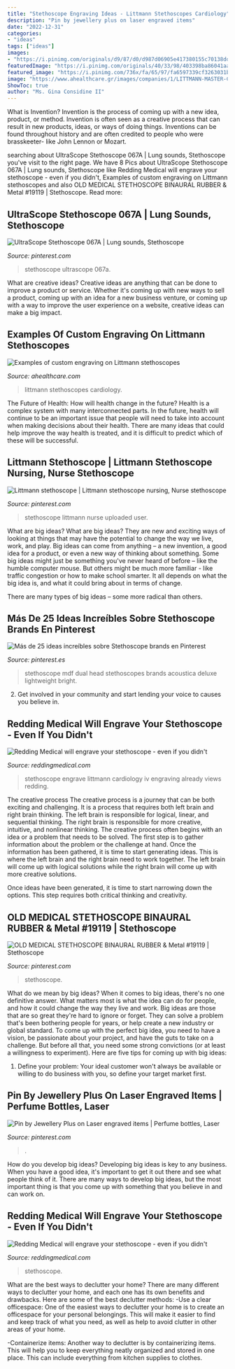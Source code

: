 ```yaml
---
title: "Stethoscope Engraving Ideas - Littmann Stethoscopes Cardiology"
description: "Pin by jewellery plus on laser engraved items"
date: "2022-12-31"
categories:
- "ideas"
tags: ["ideas"]
images:
- "https://i.pinimg.com/originals/d9/87/d0/d987d06905e417380155c70138dd3cb7.jpg"
featuredImage: "https://i.pinimg.com/originals/40/33/98/403398ba86041aa99785c1688700a667.jpg"
featured_image: "https://i.pinimg.com/736x/fa/65/97/fa6597339cf3263031b21bd26296f921--nurse-anesthetist-nurse-practitioner.jpg"
image: "https://www.ahealthcare.gr/images/companies/1/LITTMANN-MASTER-CLASSIC-ENGRAVING.jpg,q1496264859703.pagespeed.ce.Zb3leBWVEA.jpg"
ShowToc: true
author: "Ms. Gina Considine II"
---
```



What is Invention?
Invention is the process of coming up with a new idea, product, or method. Invention is often seen as a creative process that can result in new products, ideas, or ways of doing things. Inventions can be found throughout history and are often credited to people who were brasskeeter- like John Lennon or Mozart.

	

		
searching about UltraScope Stethoscope 067A | Lung sounds, Stethoscope you've visit to the right page. We have 8 Pics about UltraScope Stethoscope 067A | Lung sounds, Stethoscope like Redding Medical will engrave your stethoscope - even if you didn&#039;t, Examples of custom engraving on Littmann stethoscopes and also OLD MEDICAL STETHOSCOPE BINAURAL RUBBER &amp; Metal #19119 | Stethoscope. Read more:
		
    
## UltraScope Stethoscope 067A | Lung Sounds, Stethoscope

<img loading=lazy src="https://i.pinimg.com/originals/d9/87/d0/d987d06905e417380155c70138dd3cb7.jpg" onerror="this.onerror=null;this.src='https://tse1.mm.bing.net/th?id=OIP.2YfQaQXkFzgBVccBON08twHaHa&amp;pid=15.1';" alt="UltraScope Stethoscope 067A | Lung sounds, Stethoscope">

_Source: pinterest.com_

>stethoscope ultrascope 067a. 

	

What are creative ideas?
Creative ideas are anything that can be done to improve a product or service. Whether it's coming up with new ways to sell a product, coming up with an idea for a new business venture, or coming up with a way to improve the user experience on a website, creative ideas can make a big impact.

    
## Examples Of Custom Engraving On Littmann Stethoscopes

<img loading=lazy src="https://www.ahealthcare.gr/images/companies/1/LITTMANN-MASTER-CLASSIC-ENGRAVING.jpg,q1496264859703.pagespeed.ce.Zb3leBWVEA.jpg" onerror="this.onerror=null;this.src='https://tse1.mm.bing.net/th?id=OIP.Zb3leBWVEAM8emQqkTHhHgHaCl&amp;pid=15.1';" alt="Examples of custom engraving on Littmann stethoscopes">

_Source: ahealthcare.com_

>littmann stethoscopes cardiology. 

	

The Future of Health: How will health change in the future?
Health is a complex system with many interconnected parts. In the future, health will continue to be an important issue that people will need to take into account when making decisions about their health. There are many ideas that could help improve the way health is treated, and it is difficult to predict which of these will be successful.

    
## Littmann Stethoscope | Littmann Stethoscope Nursing, Nurse Stethoscope

<img loading=lazy src="https://i.pinimg.com/736x/fa/65/97/fa6597339cf3263031b21bd26296f921--nurse-anesthetist-nurse-practitioner.jpg" onerror="this.onerror=null;this.src='https://tse2.mm.bing.net/th?id=OIP.ZwhC2SO_oRFL3LSckIpIpwHaHa&amp;pid=15.1';" alt="Littmann stethoscope | Littmann stethoscope nursing, Nurse stethoscope">

_Source: pinterest.com_

>stethoscope littmann nurse uploaded user. 

	

What are big ideas?
What are big ideas? They are new and exciting ways of looking at things that may have the potential to change the way we live, work, and play. Big ideas can come from anything – a new invention, a good idea for a product, or even a new way of thinking about something.
Some big ideas might just be something you've never heard of before – like the humble computer mouse. But others might be much more familiar - like traffic congestion or how to make school smarter. It all depends on what the big idea is, and what it could bring about in terms of change.

There are many types of big ideas – some more radical than others.

    
## Más De 25 Ideas Increíbles Sobre Stethoscope Brands En Pinterest

<img loading=lazy src="https://i.pinimg.com/originals/40/33/98/403398ba86041aa99785c1688700a667.jpg" onerror="this.onerror=null;this.src='https://tse1.mm.bing.net/th?id=OIP.iLZjHhj9UJur80n5zX5HYAHaKt&amp;pid=15.1';" alt="Más de 25 ideas increíbles sobre Stethoscope brands en Pinterest">

_Source: pinterest.es_

>stethoscope mdf dual head stethoscopes brands acoustica deluxe lightweight bright. 

	

2. Get involved in your community and start lending your voice to causes you believe in.

    
## Redding Medical Will Engrave Your Stethoscope - Even If You Didn&#039;t

<img loading=lazy src="https://www.reddingmedical.com/media/catalog/product/cache/1/image/801x801/9df78eab33525d08d6e5fb8d27136e95/c/a/cardiology_iv-engraving-sam_2.jpg" onerror="this.onerror=null;this.src='https://tse4.mm.bing.net/th?id=OIP.xjB51JMBlTi-56uXaR08XwHaHa&amp;pid=15.1';" alt="Redding Medical will engrave your stethoscope - even if you didn&#039;t">

_Source: reddingmedical.com_

>stethoscope engrave littmann cardiology iv engraving already views redding. 

	

The creative process
The creative process is a journey that can be both exciting and challenging. It is a process that requires both left brain and right brain thinking. The left brain is responsible for logical, linear, and sequential thinking. The right brain is responsible for more creative, intuitive, and nonlinear thinking.
The creative process often begins with an idea or a problem that needs to be solved. The first step is to gather information about the problem or the challenge at hand. Once the information has been gathered, it is time to start generating ideas. This is where the left brain and the right brain need to work together. The left brain will come up with logical solutions while the right brain will come up with more creative solutions.

Once ideas have been generated, it is time to start narrowing down the options. This step requires both critical thinking and creativity.

    
## OLD MEDICAL STETHOSCOPE BINAURAL RUBBER &amp; Metal #19119 | Stethoscope

<img loading=lazy src="https://i.pinimg.com/736x/e8/85/a4/e885a48621ad851fa2679b73a36663cc.jpg" onerror="this.onerror=null;this.src='https://tse3.mm.bing.net/th?id=OIP.WNmTyvooSj9PZ1jwqV55ywHaGl&amp;pid=15.1';" alt="OLD MEDICAL STETHOSCOPE BINAURAL RUBBER &amp; Metal #19119 | Stethoscope">

_Source: pinterest.com_

>stethoscope. 

	

What do we mean by big ideas?
When it comes to big ideas, there's no one definitive answer. What matters most is what the idea can do for people, and how it could change the way they live and work. 
Big ideas are those that are so great they're hard to ignore or forget. They can solve a problem that's been bothering people for years, or help create a new industry or global standard. 
To come up with the perfect big idea, you need to have a vision, be passionate about your project, and have the guts to take on a challenge. But before all that, you need some strong convictions (or at least a willingness to experiment). 
Here are five tips for coming up with big ideas: 
1) Define your problem: Your ideal customer won't always be available or willing to do business with you, so define your target market first.

    
## Pin By Jewellery Plus On Laser Engraved Items | Perfume Bottles, Laser

<img loading=lazy src="https://i.pinimg.com/originals/dc/62/02/dc620264255478913fb9714269976f23.jpg" onerror="this.onerror=null;this.src='https://tse4.mm.bing.net/th?id=OIP.ClwaSD3wZX9MhhBdmZYdVgHaHX&amp;pid=15.1';" alt="Pin by Jewellery Plus on Laser engraved items | Perfume bottles, Laser">

_Source: pinterest.com_

>. 

	

How do you develop big ideas?
Developing big ideas is key to any business. When you have a good idea, it's important to get it out there and see what people think of it. There are many ways to develop big ideas, but the most important thing is that you come up with something that you believe in and can work on.

    
## Redding Medical Will Engrave Your Stethoscope - Even If You Didn&#039;t

<img loading=lazy src="https://www.reddingmedical.com/media/catalog/product/cache/1/image/801x801/9df78eab33525d08d6e5fb8d27136e95/3/1/3158_3.jpg" onerror="this.onerror=null;this.src='https://tse1.mm.bing.net/th?id=OIP.JeaNHx5s8i1GvCIAJ6yQawHaHa&amp;pid=15.1';" alt="Redding Medical will engrave your stethoscope - even if you didn&#039;t">

_Source: reddingmedical.com_

>stethoscope. 

	

What are the best ways to declutter your home?
There are many different ways to declutter your home, and each one has its own benefits and drawbacks. Here are some of the best declutter methods: 
-Use a clear officespace: One of the easiest ways to declutter your home is to create an officespace for your personal belongings. This will make it easier to find and keep track of what you need, as well as help to avoid clutter in other areas of your home. 

-Containerize items: Another way to declutter is by containerizing items. This will help you to keep everything neatly organized and stored in one place. This can include everything from kitchen supplies to clothes.


